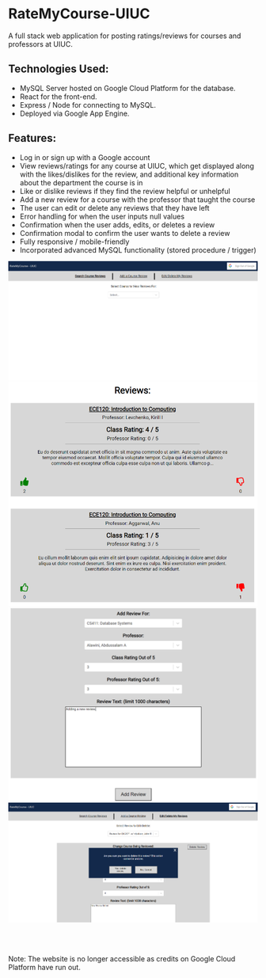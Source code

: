 # RateMyCourse-UIUC
A full stack web application for posting ratings/reviews for courses and professors at UIUC.

## Technologies Used:
- MySQL Server hosted on Google Cloud Platform for the database.
- React for the front-end.
- Express / Node for connecting to MySQL.
- Deployed via Google App Engine.

## Features:
- Log in or sign up with a Google account
- View reviews/ratings for any course at UIUC, which get displayed along with the likes/dislikes for the review, and additional key information about the department the course is in
- Like or dislike reviews if they find the review helpful or unhelpful
- Add a new review for a course with the professor that taught the course
- The user can edit or delete any reviews that they have left
- Error handling for when the user inputs null values
- Confirmation when the user adds, edits, or deletes a review
- Confirmation modal to confirm the user wants to delete a review
- Fully responsive / mobile-friendly
- Incorporated advanced MySQL functionality (stored procedure / trigger)

![pic1](pics/pic1.PNG)
![pic2](pics/pic2.PNG)
![pic3](pics/pic3.PNG)
![pic4](pics/pic4.PNG)

<br />
<br />

Note: The website is no longer accessible as credits on Google Cloud Platform have run out.
